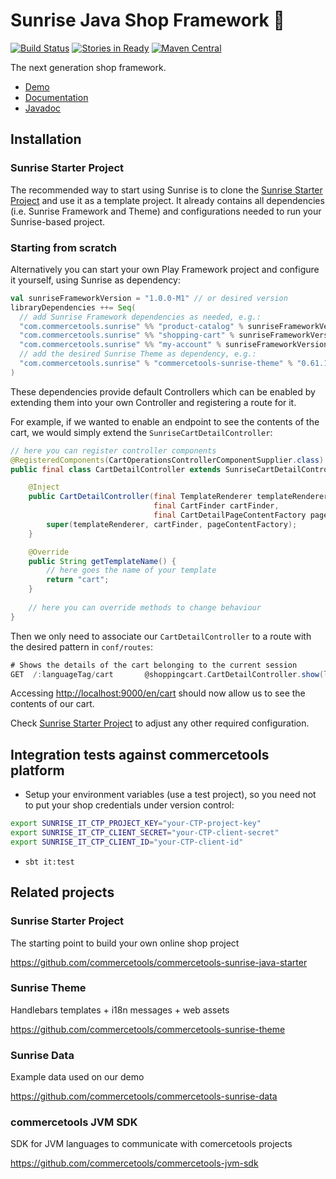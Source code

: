 Sunrise Java Shop Framework :sunrise:
==============

[![Build Status](https://travis-ci.org/commercetools/commercetools-sunrise-java.png?branch=master)](https://travis-ci.org/commercetools/commercetools-sunrise-java) [![Stories in Ready](https://badge.waffle.io/commercetools/commercetools-sunrise-java.png?label=ready&title=Ready)](https://waffle.io/commercetools/commercetools-sunrise-java)
[![Maven Central](https://maven-badges.herokuapp.com/maven-central/com.commercetools.sunrise/product-catalog_2.11/badge.svg)](https://maven-badges.herokuapp.com/maven-central/com.commercetools.sunrise/product-catalog_2.11)

The next generation shop framework. 

* [Demo](https://demo.commercetools.com)
* [Documentation](manual/)
* [Javadoc](https://commercetools.github.io/commercetools-sunrise-java/javadoc/index.html)

## Installation

### Sunrise Starter Project
The recommended way to start using Sunrise is to clone the [Sunrise Starter Project](https://github.com/commercetools/commercetools-sunrise-java-starter) and use it as a template project. It already contains all dependencies (i.e. Sunrise Framework and Theme) and configurations needed to run your Sunrise-based project.

### Starting from scratch
Alternatively you can start your own Play Framework project and configure it yourself, using Sunrise as dependency:
```sbt
val sunriseFrameworkVersion = "1.0.0-M1" // or desired version
libraryDependencies ++= Seq(
  // add Sunrise Framework dependencies as needed, e.g.:
  "com.commercetools.sunrise" %% "product-catalog" % sunriseFrameworkVersion,
  "com.commercetools.sunrise" %% "shopping-cart" % sunriseFrameworkVersion,
  "com.commercetools.sunrise" %% "my-account" % sunriseFrameworkVersion,
  // add the desired Sunrise Theme as dependency, e.g.:
  "com.commercetools.sunrise" % "commercetools-sunrise-theme" % "0.61.1"
)
```
These dependencies provide default Controllers which can be enabled by extending them into your own Controller and registering a route for it.

For example, if we wanted to enable an endpoint to see the contents of the cart, we would simply extend the `SunriseCartDetailController`:
```java
// here you can register controller components
@RegisteredComponents(CartOperationsControllerComponentSupplier.class)
public final class CartDetailController extends SunriseCartDetailController {

    @Inject
    public CartDetailController(final TemplateRenderer templateRenderer,
                                final CartFinder cartFinder,
                                final CartDetailPageContentFactory pageContentFactory) {
        super(templateRenderer, cartFinder, pageContentFactory);
    }

    @Override
    public String getTemplateName() {
        // here goes the name of your template
        return "cart";
    }
    
    // here you can override methods to change behaviour
}
```
Then we only need to associate our `CartDetailController` to a route with the desired pattern in `conf/routes`:
```scala
# Shows the details of the cart belonging to the current session
GET  /:languageTag/cart       @shoppingcart.CartDetailController.show(languageTag: String)
```
Accessing [http://localhost:9000/en/cart](http://localhost:9000/en/cart) should now allow us to see the contents of our cart.

Check [Sunrise Starter Project](https://github.com/commercetools/commercetools-sunrise-java-starter) to adjust any other required configuration.

## Integration tests against commercetools platform

* Setup your environment variables (use a test project), so you need not to put your shop credentials under version control:

```bash
export SUNRISE_IT_CTP_PROJECT_KEY="your-CTP-project-key"
export SUNRISE_IT_CTP_CLIENT_SECRET="your-CTP-client-secret"
export SUNRISE_IT_CTP_CLIENT_ID="your-CTP-client-id"
```
* `sbt it:test`

## Related projects

### Sunrise Starter Project
The starting point to build your own online shop project

https://github.com/commercetools/commercetools-sunrise-java-starter

### Sunrise Theme
Handlebars templates + i18n messages + web assets

https://github.com/commercetools/commercetools-sunrise-theme

### Sunrise Data
Example data used on our demo

https://github.com/commercetools/commercetools-sunrise-data

### commercetools JVM SDK
SDK for JVM languages to communicate with comercetools projects

https://github.com/commercetools/commercetools-jvm-sdk
